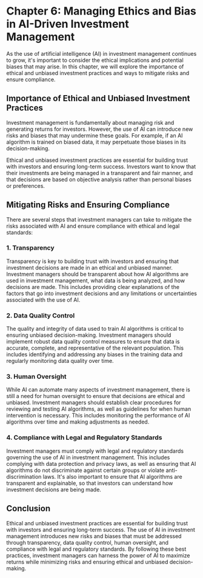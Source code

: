 Chapter 6: Managing Ethics and Bias in AI-Driven Investment Management
======================================================================

As the use of artificial intelligence (AI) in investment management continues to grow, it's important to consider the ethical implications and potential biases that may arise. In this chapter, we will explore the importance of ethical and unbiased investment practices and ways to mitigate risks and ensure compliance.

Importance of Ethical and Unbiased Investment Practices
-------------------------------------------------------

Investment management is fundamentally about managing risk and generating returns for investors. However, the use of AI can introduce new risks and biases that may undermine these goals. For example, if an AI algorithm is trained on biased data, it may perpetuate those biases in its decision-making.

Ethical and unbiased investment practices are essential for building trust with investors and ensuring long-term success. Investors want to know that their investments are being managed in a transparent and fair manner, and that decisions are based on objective analysis rather than personal biases or preferences.

Mitigating Risks and Ensuring Compliance
----------------------------------------

There are several steps that investment managers can take to mitigate the risks associated with AI and ensure compliance with ethical and legal standards:

### 1. Transparency

Transparency is key to building trust with investors and ensuring that investment decisions are made in an ethical and unbiased manner. Investment managers should be transparent about how AI algorithms are used in investment management, what data is being analyzed, and how decisions are made. This includes providing clear explanations of the factors that go into investment decisions and any limitations or uncertainties associated with the use of AI.

### 2. Data Quality Control

The quality and integrity of data used to train AI algorithms is critical to ensuring unbiased decision-making. Investment managers should implement robust data quality control measures to ensure that data is accurate, complete, and representative of the relevant population. This includes identifying and addressing any biases in the training data and regularly monitoring data quality over time.

### 3. Human Oversight

While AI can automate many aspects of investment management, there is still a need for human oversight to ensure that decisions are ethical and unbiased. Investment managers should establish clear procedures for reviewing and testing AI algorithms, as well as guidelines for when human intervention is necessary. This includes monitoring the performance of AI algorithms over time and making adjustments as needed.

### 4. Compliance with Legal and Regulatory Standards

Investment managers must comply with legal and regulatory standards governing the use of AI in investment management. This includes complying with data protection and privacy laws, as well as ensuring that AI algorithms do not discriminate against certain groups or violate anti-discrimination laws. It's also important to ensure that AI algorithms are transparent and explainable, so that investors can understand how investment decisions are being made.

Conclusion
----------

Ethical and unbiased investment practices are essential for building trust with investors and ensuring long-term success. The use of AI in investment management introduces new risks and biases that must be addressed through transparency, data quality control, human oversight, and compliance with legal and regulatory standards. By following these best practices, investment managers can harness the power of AI to maximize returns while minimizing risks and ensuring ethical and unbiased decision-making.
